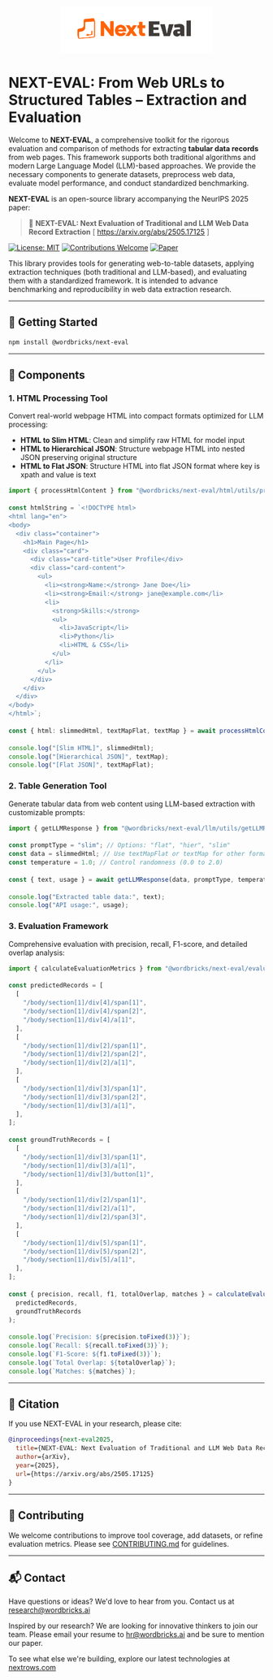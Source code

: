 <p align="center">
  <picture>
    <source media="(prefers-color-scheme: dark)" srcset="Next-eval-dark.png">
    <source media="(prefers-color-scheme: light)" srcset="Next-eval-light.png">
    <img alt="NEXT-EVAL Logo" src="next-eval-light.png" width="300">
  </picture>
</p>

# NEXT-EVAL: From Web URLs to Structured Tables – Extraction and Evaluation

Welcome to **NEXT-EVAL**, a comprehensive toolkit for the rigorous evaluation and comparison of methods for extracting **tabular data records** from web pages. This framework supports both traditional algorithms and modern Large Language Model (LLM)-based approaches. We provide the necessary components to generate datasets, preprocess web data, evaluate model performance, and conduct standardized benchmarking.

**NEXT-EVAL** is an open-source library accompanying the NeurIPS 2025 paper:

> 📄 **NEXT-EVAL: Next Evaluation of Traditional and LLM Web Data Record Extraction**
> \[ https://arxiv.org/abs/2505.17125 ]

[![License: MIT](https://img.shields.io/badge/License-MIT-yellow.svg)](https://opensource.org/licenses/MIT) [![Contributions Welcome](https://img.shields.io/badge/Contributions-Welcome-brightgreen.svg?style=flat)](CONTRIBUTING.md)
[![Paper](https://img.shields.io/badge/Read%20the%20Paper-blue)](https://arxiv.org/abs/2505.17125) 

This library provides tools for generating web-to-table datasets, applying extraction techniques (both traditional and LLM-based), and evaluating them with a standardized framework. It is intended to advance benchmarking and reproducibility in web data extraction research.

---

## 🏁 Getting Started

```bash
npm install @wordbricks/next-eval
```

---

## 🔧 Components

### 1. HTML Processing Tool

Convert real-world webpage HTML into compact formats optimized for LLM processing:

* **HTML to Slim HTML**: Clean and simplify raw HTML for model input
* **HTML to Hierarchical JSON**: Structure webpage HTML into nested JSON preserving original structure
* **HTML to Flat JSON**: Structure HTML into flat JSON format where key is xpath and value is text

```typescript
import { processHtmlContent } from "@wordbricks/next-eval/html/utils/processHtmlContent";

const htmlString = `<!DOCTYPE html>
<html lang="en">
<body>
  <div class="container">
    <h1>Main Page</h1>
    <div class="card">
      <div class="card-title">User Profile</div>
      <div class="card-content">
        <ul>
          <li><strong>Name:</strong> Jane Doe</li>
          <li><strong>Email:</strong> jane@example.com</li>
          <li>
            <strong>Skills:</strong>
            <ul>
              <li>JavaScript</li>
              <li>Python</li>
              <li>HTML & CSS</li>
            </ul>
          </li>
        </ul>
      </div>
    </div>
  </div>
</body>
</html>`;

const { html: slimmedHtml, textMapFlat, textMap } = await processHtmlContent(htmlString);

console.log("[Slim HTML]", slimmedHtml);
console.log("[Hierarchical JSON]", textMap);
console.log("[Flat JSON]", textMapFlat);
```

### 2. Table Generation Tool

Generate tabular data from web content using LLM-based extraction with customizable prompts:

```typescript
import { getLLMResponse } from "@wordbricks/next-eval/llm/utils/getLLMResponse";

const promptType = "slim"; // Options: "flat", "hier", "slim"
const data = slimmedHtml; // Use textMapFlat or textMap for other formats
const temperature = 1.0; // Control randomness (0.0 to 2.0)

const { text, usage } = await getLLMResponse(data, promptType, temperature);

console.log("Extracted table data:", text);
console.log("API usage:", usage);
```

### 3. Evaluation Framework

Comprehensive evaluation with precision, recall, F1-score, and detailed overlap analysis:

```typescript
import { calculateEvaluationMetrics } from "@wordbricks/next-eval/evaluation/utils/calculateEvaluationMetrics";

const predictedRecords = [
  [
    "/body/section[1]/div[4]/span[1]",
    "/body/section[1]/div[4]/span[2]",
    "/body/section[1]/div[4]/a[1]",
  ],
  [
    "/body/section[1]/div[2]/span[1]",
    "/body/section[1]/div[2]/span[2]",
    "/body/section[1]/div[2]/a[1]",
  ],
  [
    "/body/section[1]/div[3]/span[1]",
    "/body/section[1]/div[3]/span[2]",
    "/body/section[1]/div[3]/a[1]",
  ],
];

const groundTruthRecords = [
  [
    "/body/section[1]/div[3]/span[1]",
    "/body/section[1]/div[3]/a[1]",
    "/body/section[1]/div[3]/button[1]",
  ],
  [
    "/body/section[1]/div[2]/span[1]",
    "/body/section[1]/div[2]/a[1]",
    "/body/section[1]/div[2]/span[3]",
  ],
  [
    "/body/section[1]/div[5]/span[1]",
    "/body/section[1]/div[5]/span[2]",
    "/body/section[1]/div[5]/a[1]",
  ],
];

const { precision, recall, f1, totalOverlap, matches } = calculateEvaluationMetrics(
  predictedRecords, 
  groundTruthRecords
);

console.log(`Precision: ${precision.toFixed(3)}`);
console.log(`Recall: ${recall.toFixed(3)}`);
console.log(`F1-Score: ${f1.toFixed(3)}`);
console.log(`Total Overlap: ${totalOverlap}`);
console.log(`Matches: ${matches}`);
```

---

## 🧪 Citation

If you use NEXT-EVAL in your research, please cite:

```bibtex
@inproceedings{next-eval2025,
  title={NEXT-EVAL: Next Evaluation of Traditional and LLM Web Data Record Extraction},
  author={arXiv},
  year={2025},
  url={https://arxiv.org/abs/2505.17125}
}
```

---

## 🤝 Contributing

We welcome contributions to improve tool coverage, add datasets, or refine evaluation metrics. Please see [CONTRIBUTING.md](./CONTRIBUTING.md) for guidelines.

---

## 📬 Contact

Have questions or ideas? We'd love to hear from you. Contact us at [research@wordbricks.ai](mailto:research@wordbricks.ai)

Inspired by our research? We are looking for innovative thinkers to join our team. Please email your resume to [hr@wordbricks.ai](mailto:hr@wordbricks.ai) and be sure to mention our paper.

To see what else we're building, explore our latest technologies at [nextrows.com](https://nextrows.com)
